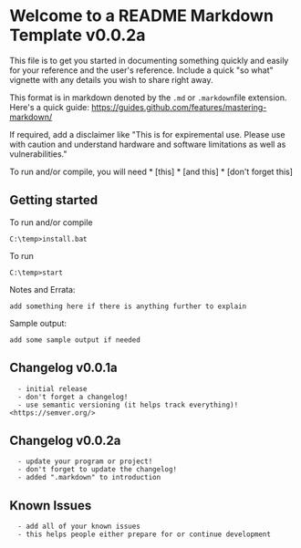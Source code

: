 # Welcome to a README Markdown Template v0.0.2a

This file is to get you started in documenting something quickly and easily for your reference and the user's reference. Include a quick "so what" vignette with any details you wish to share right away.

This format is in markdown denoted by the ```.md``` or ```.markdown```file extension. Here's a quick guide:
<https://guides.github.com/features/mastering-markdown/>

If required, add a disclaimer like "This is for expiremental use. Please use with caution and understand hardware and software limitations as well as vulnerabilities." 

To run and/or compile, you will need
    * [this]
    * [and this]
    * [don't forget this]

## Getting started

To run and/or compile
```
C:\temp>install.bat
```

To run
```
C:\temp>start
```

Notes and Errata:

```
add something here if there is anything further to explain
```

Sample output:

```
add some sample output if needed
```

## Changelog v0.0.1a
```
  - initial release
  - don't forget a changelog!
  - use semantic versioning (it helps track everything)! <https://semver.org/>
```

## Changelog v0.0.2a
```
  - update your program or project!
  - don't forget to update the changelog!
  - added ".markdown" to introduction
```

## Known Issues
```
  - add all of your known issues
  - this helps people either prepare for or continue development
```